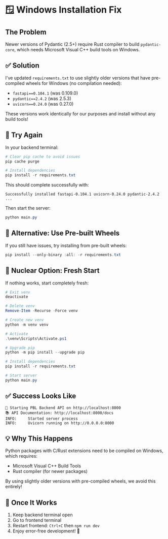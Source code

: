 # 🪟 Windows Installation Fix

## The Problem

Newer versions of Pydantic (2.5+) require Rust compiler to build `pydantic-core`, which needs Microsoft Visual C++ build tools on Windows.

## ✅ Solution

I've updated `requirements.txt` to use slightly older versions that have pre-compiled wheels for Windows (no compilation needed):

- `fastapi==0.104.1` (was 0.109.0)
- `pydantic==2.4.2` (was 2.5.3)
- `uvicorn==0.24.0` (was 0.27.0)

These versions work identically for our purposes and install without any build tools!

## 🚀 Try Again

In your backend terminal:

```powershell
# Clear pip cache to avoid issues
pip cache purge

# Install dependencies
pip install -r requirements.txt
```

This should complete successfully with:
```
Successfully installed fastapi-0.104.1 uvicorn-0.24.0 pydantic-2.4.2 ...
```

Then start the server:
```powershell
python main.py
```

## 🎯 Alternative: Use Pre-built Wheels

If you still have issues, try installing from pre-built wheels:

```powershell
pip install --only-binary :all: -r requirements.txt
```

## 🔧 Nuclear Option: Fresh Start

If nothing works, start completely fresh:

```powershell
# Exit venv
deactivate

# Delete venv
Remove-Item -Recurse -Force venv

# Create new venv
python -m venv venv

# Activate
.\venv\Scripts\Activate.ps1

# Upgrade pip
python -m pip install --upgrade pip

# Install dependencies
pip install -r requirements.txt

# Start server
python main.py
```

## ✅ Success Looks Like

```
🚀 Starting PBL Backend API on http://localhost:8000
📚 API Documentation: http://localhost:8000/docs
INFO:     Started server process
INFO:     Uvicorn running on http://0.0.0.0:8000
```

## 💡 Why This Happens

Python packages with C/Rust extensions need to be compiled on Windows, which requires:
- Microsoft Visual C++ Build Tools
- Rust compiler (for newer packages)

By using slightly older versions with pre-compiled wheels, we avoid this entirely!

## 🎊 Once It Works

1. Keep backend terminal open
2. Go to frontend terminal
3. Restart frontend: `Ctrl+C` then `npm run dev`
4. Enjoy error-free development! 🚀
